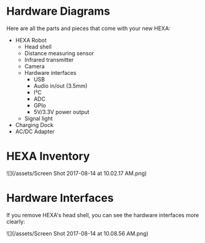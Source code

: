 # Hardware Diagrams

Here are all the parts and pieces that come with your new HEXA:

* HEXA Robot
  * Head shell
  * Distance measuring sensor
  * Infrared transmitter
  * Camera
  * Hardware interfaces
    * USB
    * Audio in/out \(3.5mm\)
    * I²C
    * ADC
    * GPIo
    * 5V/3.3V power output
  * Signal light
* Charging Dock
* AC/DC Adapter

# HEXA Inventory

![](/assets/Screen Shot 2017-08-14 at 10.02.17 AM.png)

# Hardware Interfaces

If you remove HEXA's head shell, you can see the hardware interfaces more clearly:

![](/assets/Screen Shot 2017-08-14 at 10.08.56 AM.png)
